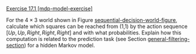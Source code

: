 [Exercise 17.1 \[mdp-model-exercise\]](17-1/)

For the $4\times 3$ world shown in
Figure [sequential-decision-world-figure](#/), calculate
which squares can be reached from (1,1) by the action sequence
$[{Up},{Up},{Right},{Right},{Right}]$ and with what
probabilities. Explain how this computation is related to the prediction
task (see Section [general-filtering-section](#/)) for a
hidden Markov model.
